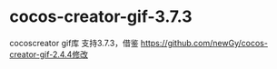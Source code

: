 # cocos-creator-gif-3.7.3
cocoscreator gif库 支持3.7.3，借鉴 https://github.com/newGy/cocos-creator-gif-2.4.4修改
